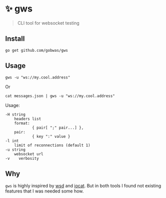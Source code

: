 # :sparkles: gws

> CLI tool for websocket testing

## Install

```shell
go get github.com/gobwas/gws
```

## Usage 

```shell
gws -u "ws://my.cool.address"
```

Or

```shell
cat messages.json | gws -u "ws://my.cool.address"
```

Usage:


```
-H string
    headers list
    format:
            { pair[ ";" pair...] },
    pair:
            { key ":" value }
-l int
    limit of reconnections (default 1)
-u string
    websocket url
-v    verbosity
```

## Why

`gws` is highly inspired by [wsd](https://github.com/alexanderGugel/wsd) and [iocat](https://github.com/moul/iocat). But in both
 tools I found not existing features that I was needed some how.